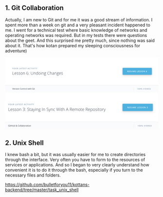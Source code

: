 ## 1. Git Collaboration

Actually, I am new to Git and for me it was a good stream of information. I spent more than a week on git and a very pleasant incident happened to me. I went for a technical test where basic knowledge of networks and operating networks was required. But in my tests there were questions about the geet. And this surprised me pretty much, since nothing was said about it. That's how kotan prepared my sleeping consciousness for adventure)

![Image alt](https://github.com/bulletforyou11/kottans-backend/blob/master/task_git_collaboration/1.1.png)
![Image alt](https://github.com/bulletforyou11/kottans-backend/blob/master/task_git_collaboration/1.2.png)

## 2. Unix Shell

I knew bash a bit, but it was usually easier for me to create directories through the interface. Very often you have to form to the resources of services or applications. And so I began to very clearly understand how convenient it is to do it through the bash, especially if you turn to the necessary files and folders.

https://github.com/bulletforyou11/kottans-backend/tree/master/task_unix_shell

